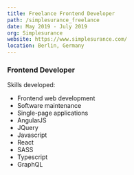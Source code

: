 ```yaml
---
title: Freelance Frontend Developer
path: /simplesurance_freelance
date: May 2019 - July 2019
org: Simplesurance
website: https://www.simplesurance.com/
location: Berlin, Germany
---
```

### Frontend Developer

Skills developed:

 * Frontend web development
 * Software maintenance
 * Single-page applications
 * AngularJS
 * JQuery
 * Javascript
 * React
 * SASS
 * Typescript
 * GraphQL